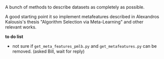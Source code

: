 A bunch of methods to describe datasets as completely as possible.


A good starting point it so implement metafeatures described in Alexandros Kalousis's thesis "Algorithm Selection via Meta-Learning" and other relevant works.



**to do list**
- not sure if `get_meta_features_pmlb.py` and `get_metafeatures.py` can be removed. (asked Bill, wait for reply)
